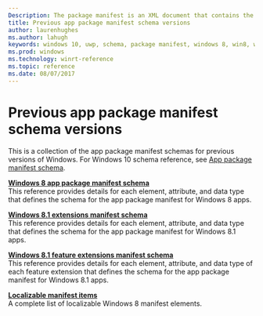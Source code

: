 ```yaml
---
Description: The package manifest is an XML document that contains the info the system needs to deploy, display, or update a Windows app. 
title: Previous app package manifest schema versions
author: laurenhughes
ms.author: lahugh
keywords: windows 10, uwp, schema, package manifest, windows 8, win8, windows 8.1
ms.prod: windows
ms.technology: winrt-reference
ms.topic: reference
ms.date: 08/07/2017
---
```


# Previous app package manifest schema versions

This is a collection of the app package manifest schemas for previous versions of Windows. For Windows 10 schema reference, see [App package manifest schema](uapmanifestschema/schema-root.md).  

**[Windows 8 app package manifest schema](appxmanifestschema/schema-root.md)**  
This reference provides details for each element, attribute, and data type that defines the schema for the app package manifest for Windows 8 apps.

**[Windows 8.1 extensions manifest schema](appxmanifestschema2010-v2/schema-root.md)**  
This reference provides details for each element, attribute, and data type that defines the schema for the app package manifest for Windows 8.1 apps.
 
**[Windows 8.1 feature extensions manifest schema](appxmanifestschema2013/schema-root.md)**  
This reference provides details for each element, attribute, and data type of each feature extension that defines the schema for the app package manifest for Windows 8.1 apps.

**[Localizable manifest items](localizable-manifest-items.md)**  
A complete list of localizable Windows 8 manifest elements. 